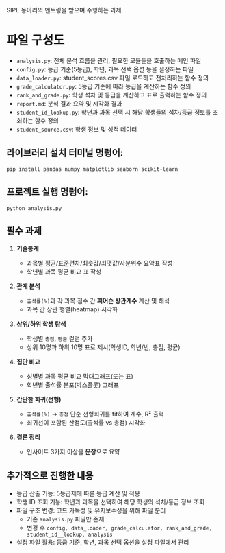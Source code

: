 SIPE 동아리의 멘토링을 받으며 수행하는 과제.

# 파일 구성도
- ```analysis.py```: 전체 분석 흐름을 관리, 필요한 모듈들을 호출하는 메인 파일
- ```config.py```: 등급 기준(5등급), 학년, 과목 선택 옵션 등을 설정하는 파일
- ```data_loader.py```: student_scores.csv 파일 로드하고 전처리하는 함수 정의
- ```grade_calculator.py```: 5등급 기준에 따라 등급을 계산하는 함수 정의
- ```rank_and_grade.py```: 학생 석차 및 등급을 계산하고 표로 출력하는 함수 정의
- ```report.md```: 분석 결과 요약 및 시각화 결과
- ```student_id_lookup.py```: 학년과 과목 선택 시 해당 학생들의 석차/등급 정보를 조회하는 함수 정의
- ```student_source.csv```: 학생 정보 및 성적 데이터

## 라이브러리 설치 터미널 명령어:
```pip install pandas numpy matplotlib seaborn scikit-learn```
## 프로젝트 실행 명령어:
```python analysis.py```

## 필수 과제
1. **기술통계**
   - 과목별 평균/표준편차/최솟값/최댓값/사분위수 요약표 작성
   - 학년별 과목 평균 비교 표 작성

2. **관계 분석**
   - `출석률(%)`과 각 과목 점수 간 **피어슨 상관계수** 계산 및 해석
   - 과목 간 상관 행렬(heatmap) 시각화

3. **상위/하위 학생 탐색**
   - 학생별 `총점`, `평균` 컬럼 추가
   - 상위 10명과 하위 10명 표로 제시(학생ID, 학년/반, 총점, 평균)

4. **집단 비교**
   - 성별별 과목 평균 비교 막대그래프(또는 표)
   - 학년별 출석률 분포(박스플롯) 그래프

5. **간단한 회귀(선형)**
   - `출석률(%)` → `총점` 단순 선형회귀를 fit하여 계수, R² 출력
   - 회귀선이 포함된 산점도(출석률 vs 총점) 시각화

6. **결론 정리**
   - 인사이트 3가지 이상을 **문장**으로 요약

## 추가적으로 진행한 내용
- 등급 산출 기능: 5등급제에 따른 등급 계산 및 적용
- 학생 ID 조회 기능: 학년과 과목을 선택하여 해당 학생의 석차/등급 정보 조회
- 파일 구조 변경: 코드 가독성 및 유지보수성을 위해 파일 분리
  - 기존 ```analysis.py``` 파일만 존재
  - 변경 후 ```config, data_loader, grade_calculator, rank_and_grade, student_id__lookup, analysis```
- 설정 파일 활용: 등급 기준, 학년, 과목 선택 옵션을 설정 파일에서 관리
